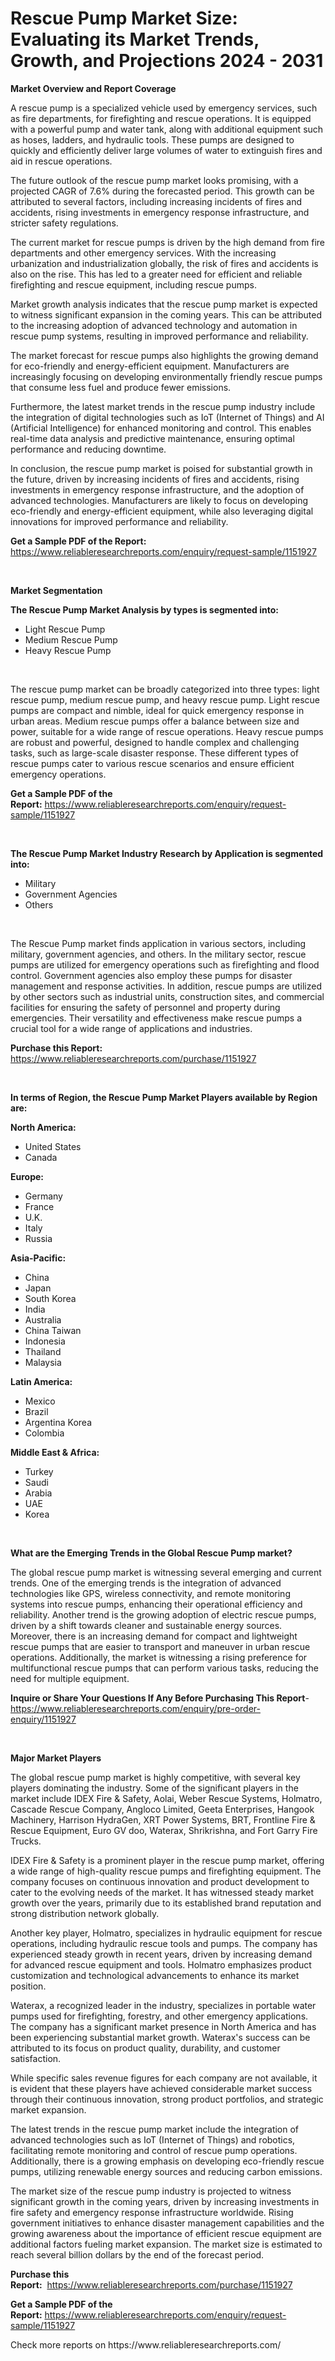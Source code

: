 <p><h1>Rescue Pump Market Size: Evaluating its Market Trends, Growth, and Projections 2024 - 2031</h1></p><p><strong>Market Overview and Report Coverage</strong></p>
<p><p>A rescue pump is a specialized vehicle used by emergency services, such as fire departments, for firefighting and rescue operations. It is equipped with a powerful pump and water tank, along with additional equipment such as hoses, ladders, and hydraulic tools. These pumps are designed to quickly and efficiently deliver large volumes of water to extinguish fires and aid in rescue operations.</p><p>The future outlook of the rescue pump market looks promising, with a projected CAGR of 7.6% during the forecasted period. This growth can be attributed to several factors, including increasing incidents of fires and accidents, rising investments in emergency response infrastructure, and stricter safety regulations.</p><p>The current market for rescue pumps is driven by the high demand from fire departments and other emergency services. With the increasing urbanization and industrialization globally, the risk of fires and accidents is also on the rise. This has led to a greater need for efficient and reliable firefighting and rescue equipment, including rescue pumps.</p><p>Market growth analysis indicates that the rescue pump market is expected to witness significant expansion in the coming years. This can be attributed to the increasing adoption of advanced technology and automation in rescue pump systems, resulting in improved performance and reliability.</p><p>The market forecast for rescue pumps also highlights the growing demand for eco-friendly and energy-efficient equipment. Manufacturers are increasingly focusing on developing environmentally friendly rescue pumps that consume less fuel and produce fewer emissions.</p><p>Furthermore, the latest market trends in the rescue pump industry include the integration of digital technologies such as IoT (Internet of Things) and AI (Artificial Intelligence) for enhanced monitoring and control. This enables real-time data analysis and predictive maintenance, ensuring optimal performance and reducing downtime.</p><p>In conclusion, the rescue pump market is poised for substantial growth in the future, driven by increasing incidents of fires and accidents, rising investments in emergency response infrastructure, and the adoption of advanced technologies. Manufacturers are likely to focus on developing eco-friendly and energy-efficient equipment, while also leveraging digital innovations for improved performance and reliability.</p></p>
<p><strong>Get a Sample PDF of the Report:</strong> <a href="https://www.reliableresearchreports.com/enquiry/request-sample/1151927">https://www.reliableresearchreports.com/enquiry/request-sample/1151927</a></p>
<p>&nbsp;</p>
<p><strong>Market Segmentation</strong></p>
<p><strong>The Rescue Pump Market Analysis by types is segmented into:</strong></p>
<p><ul><li>Light Rescue Pump</li><li>Medium Rescue Pump</li><li>Heavy Rescue Pump</li></ul></p>
<p>&nbsp;</p>
<p><p>The rescue pump market can be broadly categorized into three types: light rescue pump, medium rescue pump, and heavy rescue pump. Light rescue pumps are compact and nimble, ideal for quick emergency response in urban areas. Medium rescue pumps offer a balance between size and power, suitable for a wide range of rescue operations. Heavy rescue pumps are robust and powerful, designed to handle complex and challenging tasks, such as large-scale disaster response. These different types of rescue pumps cater to various rescue scenarios and ensure efficient emergency operations.</p></p>
<p><strong>Get a Sample PDF of the Report:</strong>&nbsp;<a href="https://www.reliableresearchreports.com/enquiry/request-sample/1151927">https://www.reliableresearchreports.com/enquiry/request-sample/1151927</a></p>
<p>&nbsp;</p>
<p><strong>The Rescue Pump Market Industry Research by Application is segmented into:</strong></p>
<p><ul><li>Military</li><li>Government Agencies</li><li>Others</li></ul></p>
<p>&nbsp;</p>
<p><p>The Rescue Pump market finds application in various sectors, including military, government agencies, and others. In the military sector, rescue pumps are utilized for emergency operations such as firefighting and flood control. Government agencies also employ these pumps for disaster management and response activities. In addition, rescue pumps are utilized by other sectors such as industrial units, construction sites, and commercial facilities for ensuring the safety of personnel and property during emergencies. Their versatility and effectiveness make rescue pumps a crucial tool for a wide range of applications and industries.</p></p>
<p><strong>Purchase this Report:</strong>&nbsp; <a href="https://www.reliableresearchreports.com/purchase/1151927">https://www.reliableresearchreports.com/purchase/1151927</a></p>
<p>&nbsp;</p>
<p><strong>In terms of Region, the Rescue Pump Market Players available by Region are:</strong></p>
<p>
    <p> <strong> North America: </strong>
        <ul>
            <li>United States</li>
            <li>Canada</li>
        </ul>
        </p> 
    <p> <strong> Europe: </strong>
        <ul>
            <li>Germany</li>
            <li>France</li>
            <li>U.K.</li>
            <li>Italy</li>
            <li>Russia</li>
        </ul>
        </p> 
    <p> <strong> Asia-Pacific: </strong>
        <ul>
            <li>China</li>
            <li>Japan</li>
            <li>South Korea</li>
            <li>India</li>
            <li>Australia</li>
            <li>China Taiwan</li>
            <li>Indonesia</li>
            <li>Thailand</li>
            <li>Malaysia</li>
        </ul>
        </p> 
    <p> <strong> Latin America: </strong>
        <ul>
            <li>Mexico</li>
            <li>Brazil</li>
            <li>Argentina Korea</li>
            <li>Colombia</li>
        </ul>
        </p> 
    <p> <strong> Middle East & Africa: </strong>
        <ul>
            <li>Turkey</li>
            <li>Saudi</li>
            <li>Arabia</li>
            <li>UAE</li>
            <li>Korea</li>
        </ul>
    </p>
    </p>
<p>&nbsp;</p>
<p><strong>What are the Emerging Trends in the Global Rescue Pump market?</strong></p>
<p><p>The global rescue pump market is witnessing several emerging and current trends. One of the emerging trends is the integration of advanced technologies like GPS, wireless connectivity, and remote monitoring systems into rescue pumps, enhancing their operational efficiency and reliability. Another trend is the growing adoption of electric rescue pumps, driven by a shift towards cleaner and sustainable energy sources. Moreover, there is an increasing demand for compact and lightweight rescue pumps that are easier to transport and maneuver in urban rescue operations. Additionally, the market is witnessing a rising preference for multifunctional rescue pumps that can perform various tasks, reducing the need for multiple equipment.</p></p>
<p><strong>Inquire or Share Your Questions If Any Before Purchasing This Report</strong>- <a href="https://www.reliableresearchreports.com/enquiry/pre-order-enquiry/1151927">https://www.reliableresearchreports.com/enquiry/pre-order-enquiry/1151927</a></p>
<p>&nbsp;</p>
<p><strong>Major Market Players</strong></p>
<p><p>The global rescue pump market is highly competitive, with several key players dominating the industry. Some of the significant players in the market include IDEX Fire & Safety, Aolai, Weber Rescue Systems, Holmatro, Cascade Rescue Company, Angloco Limited, Geeta Enterprises, Hangook Machinery, Harrison HydraGen, XRT Power Systems, BRT, Frontline Fire & Rescue Equipment, Euro GV doo, Waterax, Shrikrishna, and Fort Garry Fire Trucks.</p><p>IDEX Fire & Safety is a prominent player in the rescue pump market, offering a wide range of high-quality rescue pumps and firefighting equipment. The company focuses on continuous innovation and product development to cater to the evolving needs of the market. It has witnessed steady market growth over the years, primarily due to its established brand reputation and strong distribution network globally.</p><p>Another key player, Holmatro, specializes in hydraulic equipment for rescue operations, including hydraulic rescue tools and pumps. The company has experienced steady growth in recent years, driven by increasing demand for advanced rescue equipment and tools. Holmatro emphasizes product customization and technological advancements to enhance its market position.</p><p>Waterax, a recognized leader in the industry, specializes in portable water pumps used for firefighting, forestry, and other emergency applications. The company has a significant market presence in North America and has been experiencing substantial market growth. Waterax's success can be attributed to its focus on product quality, durability, and customer satisfaction.</p><p>While specific sales revenue figures for each company are not available, it is evident that these players have achieved considerable market success through their continuous innovation, strong product portfolios, and strategic market expansion. </p><p>The latest trends in the rescue pump market include the integration of advanced technologies such as IoT (Internet of Things) and robotics, facilitating remote monitoring and control of rescue pump operations. Additionally, there is a growing emphasis on developing eco-friendly rescue pumps, utilizing renewable energy sources and reducing carbon emissions.</p><p>The market size of the rescue pump industry is projected to witness significant growth in the coming years, driven by increasing investments in fire safety and emergency response infrastructure worldwide. Rising government initiatives to enhance disaster management capabilities and the growing awareness about the importance of efficient rescue equipment are additional factors fueling market expansion. The market size is estimated to reach several billion dollars by the end of the forecast period.</p></p>
<p><strong>Purchase this Report:</strong>&nbsp;&nbsp;<a href="https://www.reliableresearchreports.com/purchase/1151927">https://www.reliableresearchreports.com/purchase/1151927</a></p>
<p></p>
<p><strong>Get a Sample PDF of the Report:</strong>&nbsp;<a href="https://www.reliableresearchreports.com/enquiry/request-sample/1151927">https://www.reliableresearchreports.com/enquiry/request-sample/1151927</a></p>
<p>Check more reports on https://www.reliableresearchreports.com/</p>